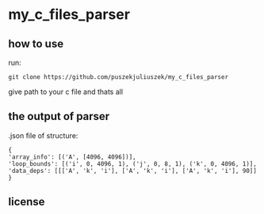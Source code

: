 # my_c_files_parser
## how to use
run:
```angular2html
git clone https://github.com/puszekjuliuszek/my_c_files_parser
```

give path to your c file and thats all

## the output of parser
.json file of structure:
```angular2html
{
'array_info': [('A', [4096, 4096])], 
'loop_bounds': [('i', 0, 4096, 1), ('j', 0, 8, 1), ('k', 0, 4096, 1)], 
'data_deps': [[['A', 'k', 'i'], ['A', 'k', 'i'], ['A', 'k', 'i'], 90]]
}
```
## license